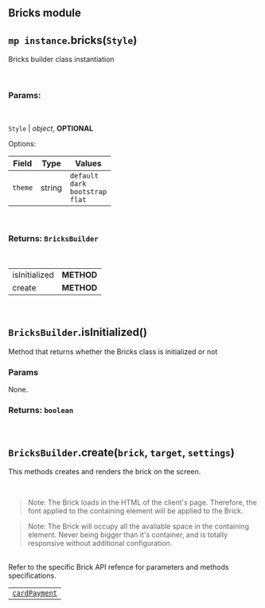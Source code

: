## Bricks module

## `mp instance`.bricks(`Style`)
Bricks builder class instantiation

<br />

### Params:

<br/>

`Style` | _object_, **OPTIONAL**

Options:

| Field                  | Type   | Values                                                |
|------------------------|--------|-------------------------------------------------------|
| `theme`                | string | `default` <br/> `dark` <br/> `bootstrap` <br/> `flat` |

<br />

### Returns: `BricksBuilder`

<br/>

|||
|-|-|
|isInitialized | **METHOD** |
|create | **METHOD** |

<br/>

## `BricksBuilder`.isInitialized()

Method that returns whether the Bricks class is initialized or not

### Params

None.

### Returns: `boolean`

<br />

## `BricksBuilder`.create(`brick`, `target`, `settings`)

This methods creates and renders the brick on the screen.

<br />

>Note: The Brick loads in the HTML of the client's page. Therefore, the font applied to the containing element will be applied to the Brick.

>Note: The Brick will occupy all the avaliable space in the containing element. Never being bigger than it's container, and is totally responsive without additional configuration.

<br />
Refer to the specific Brick API refence for parameters and methods specifications.

||
|-|
| [`cardPayment`](./card-payment.md) |